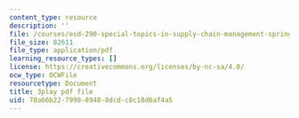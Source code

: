 ```yaml
---
content_type: resource
description: ''
file: /courses/esd-290-special-topics-in-supply-chain-management-spring-2005/70a66b22799889488dcdc8c18d6af4a5_hAMwuUM8frc.pdf
file_size: 82611
file_type: application/pdf
learning_resource_types: []
license: https://creativecommons.org/licenses/by-nc-sa/4.0/
ocw_type: OCWFile
resourcetype: Document
title: 3play pdf file
uid: 70a66b22-7998-8948-8dcd-c8c18d6af4a5
---
```

